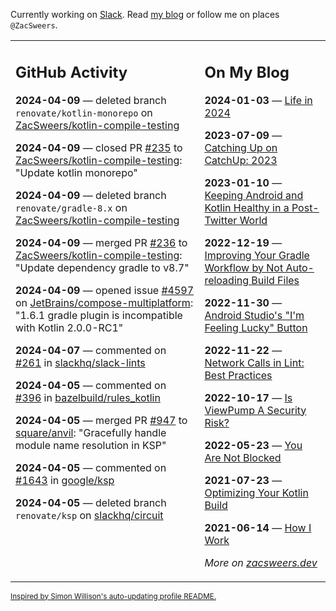 Currently working on [Slack](https://slack.com/). Read [my blog](https://zacsweers.dev/) or follow me on places `@ZacSweers`.

<table><tr><td valign="top" width="60%">

## GitHub Activity
<!-- githubActivity starts -->
**2024-04-09** — deleted branch `renovate/kotlin-monorepo` on [ZacSweers/kotlin-compile-testing](https://github.com/ZacSweers/kotlin-compile-testing)

**2024-04-09** — closed PR [#235](https://github.com/ZacSweers/kotlin-compile-testing/pull/235) to [ZacSweers/kotlin-compile-testing](https://github.com/ZacSweers/kotlin-compile-testing): "Update kotlin monorepo"

**2024-04-09** — deleted branch `renovate/gradle-8.x` on [ZacSweers/kotlin-compile-testing](https://github.com/ZacSweers/kotlin-compile-testing)

**2024-04-09** — merged PR [#236](https://github.com/ZacSweers/kotlin-compile-testing/pull/236) to [ZacSweers/kotlin-compile-testing](https://github.com/ZacSweers/kotlin-compile-testing): "Update dependency gradle to v8.7"

**2024-04-09** — opened issue [#4597](https://github.com/JetBrains/compose-multiplatform/issues/4597) on [JetBrains/compose-multiplatform](https://github.com/JetBrains/compose-multiplatform): "1.6.1 gradle plugin is incompatible with Kotlin 2.0.0-RC1"

**2024-04-07** — commented on [#261](https://github.com/slackhq/slack-lints/pull/261#issuecomment-2041581501) in [slackhq/slack-lints](https://github.com/slackhq/slack-lints)

**2024-04-05** — commented on [#396](https://github.com/bazelbuild/rules_kotlin/issues/396#issuecomment-2040493735) in [bazelbuild/rules_kotlin](https://github.com/bazelbuild/rules_kotlin)

**2024-04-05** — merged PR [#947](https://github.com/square/anvil/pull/947) to [square/anvil](https://github.com/square/anvil): "Gracefully handle module name resolution in KSP"

**2024-04-05** — commented on [#1643](https://github.com/google/ksp/issues/1643#issuecomment-2040315658) in [google/ksp](https://github.com/google/ksp)

**2024-04-05** — deleted branch `renovate/ksp` on [slackhq/circuit](https://github.com/slackhq/circuit)
<!-- githubActivity ends -->
</td><td valign="top" width="40%">

## On My Blog
<!-- blog starts -->
**2024-01-03** — [Life in 2024](https://www.zacsweers.dev/life-in-2024/)

**2023-07-09** — [Catching Up on CatchUp: 2023](https://www.zacsweers.dev/catching-up-on-catchup-2023/)

**2023-01-10** — [Keeping Android and Kotlin Healthy in a Post-Twitter World](https://www.zacsweers.dev/keeping-android-healthy/)

**2022-12-19** — [Improving Your Gradle Workflow by Not Auto-reloading Build Files](https://www.zacsweers.dev/improving-your-workflow-by-not-auto-reloading-build-files/)

**2022-11-30** — [Android Studio's "I'm Feeling Lucky" Button](https://www.zacsweers.dev/android-studios-im-feeling-lucky-button/)

**2022-11-22** — [Network Calls in Lint: Best Practices](https://www.zacsweers.dev/network-calls-in-lint-best-practices/)

**2022-10-17** — [Is ViewPump A Security Risk?](https://www.zacsweers.dev/is-viewpump-a-security-risk/)

**2022-05-23** — [You Are Not Blocked](https://www.zacsweers.dev/you-are-not-blocked/)

**2021-07-23** — [Optimizing Your Kotlin Build](https://www.zacsweers.dev/optimizing-your-kotlin-build/)

**2021-06-14** — [How I Work](https://www.zacsweers.dev/how-i-work/)
<!-- blog ends -->
_More on [zacsweers.dev](https://zacsweers.dev/)_
</td></tr></table>

<sub><a href="https://simonwillison.net/2020/Jul/10/self-updating-profile-readme/">Inspired by Simon Willison's auto-updating profile README.</a></sub>